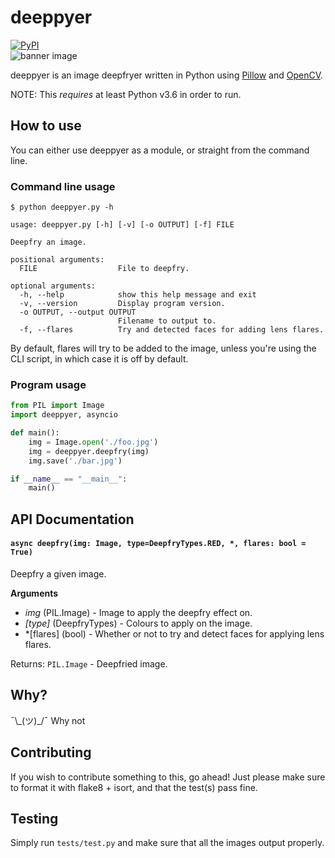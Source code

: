 # deeppyer
[![PyPI](https://img.shields.io/pypi/v/deeppyer.svg)](https://pypi.org/project/deeppyer/)  
![banner image](https://raw.githubusercontent.com/Ovyerus/deeppyer/master/banner.jpg)

deeppyer is an image deepfryer written in Python using [Pillow](https://python-pillow.org/)
and [OpenCV](https://pypi.org/project/opencv-python/).

NOTE: This *requires* at least Python v3.6 in order to run.

## How to use
You can either use deeppyer as a module, or straight from the command line.

### Command line usage
```
$ python deeppyer.py -h

usage: deeppyer.py [-h] [-v] [-o OUTPUT] [-f] FILE

Deepfry an image.

positional arguments:
  FILE                  File to deepfry.

optional arguments:
  -h, --help            show this help message and exit
  -v, --version         Display program version.
  -o OUTPUT, --output OUTPUT
                        Filename to output to.
  -f, --flares          Try and detected faces for adding lens flares.
```

By default, flares will try to be added to the image, unless you're using the CLI script,
in which case it is off by default.

### Program usage
```py
from PIL import Image
import deeppyer, asyncio

def main():
    img = Image.open('./foo.jpg')
    img = deeppyer.deepfry(img)
    img.save('./bar.jpg')

if __name__ == "__main__":
    main()
```

## API Documentation
#### `async deepfry(img: Image, type=DeepfryTypes.RED, *, flares: bool = True)`
Deepfry a given image.

**Arguments**
 - *img* (PIL.Image) - Image to apply the deepfry effect on.
 - *[type]* (DeepfryTypes) - Colours to apply on the image.
 - *[flares] (bool) - Whether or not to try and detect faces for applying lens flares.

Returns:
  `PIL.Image` - Deepfried image.

## Why?
¯\\\_(ツ)_/¯ Why not

## Contributing
If you wish to contribute something to this, go ahead! Just please make sure to format it with flake8 + isort, and that the test(s) pass fine.

## Testing
Simply run `tests/test.py` and make sure that all the images output properly.
